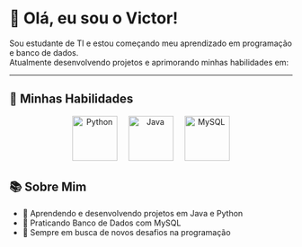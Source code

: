 # 👋 Olá, eu sou o Victor!

Sou estudante de TI e estou começando meu aprendizado em programação e banco de dados.  
Atualmente desenvolvendo projetos e aprimorando minhas habilidades em:

---

## 🚀 Minhas Habilidades

<p align="center">
  <img src="https://cdn.jsdelivr.net/gh/devicons/devicon/icons/python/python-original.svg" alt="Python" width="80" height="80"/>
  &nbsp;&nbsp;&nbsp;
  <img src="https://cdn.jsdelivr.net/gh/devicons/devicon/icons/java/java-original.svg" alt="Java" width="80" height="80"/>
  &nbsp;&nbsp;&nbsp;
  <img src="https://cdn.jsdelivr.net/gh/devicons/devicon/icons/mysql/mysql-original.svg" alt="MySQL" width="80" height="80"/>
</p>

## 📚 Sobre Mim
- 🔹 Aprendendo e desenvolvendo projetos em Java e Python  
- 🔹 Praticando Banco de Dados com MySQL 
- 🔹 Sempre em busca de novos desafios na programação  
